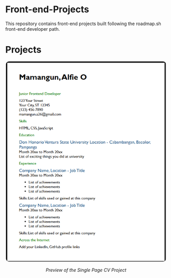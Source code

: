 # Front-end-Projects
This repository contains front-end projects built following the roadmap.sh front-end developer path.

# Projects

<p align="center">
  <img 
    src="https://github.com/dokie-O/Front-end-Projects/blob/2adc25449a0bea58384e7494b0deb4e4e8c72fb2/assets/Single-page-CV.png?raw=true" 
    alt="Single Page CV Picture" 
    width="500"
    style="border-radius: 10px; border: 1px solid #ddd;" />
</p>

<p align="center"><i>Preview of the Single Page CV Project</i></p>
